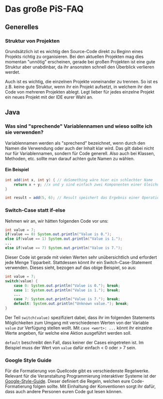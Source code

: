 # Das große PiS-FAQ

## Generelles

### Struktur von Projekten
Grundsätzlich ist es wichtig den Source-Code direkt zu Beginn eines Projekts richtig zu organisieren. Bei den aktuellen Projekten mag dies momentan "unnötig" erscheinen, gerade bei großen Projekten ist eine gute Struktur aber unabdinbar, da ihr ansonsten schnell den Überblick verlieren werdet.

Auch ist es wichtig, die einzelnen Projekte voneinander zu trennen. So ist es z.B. keine gute Struktur, wenn ihr ein Projekt aufsetzt, in welchem ihr den Code von mehreren Projekten ablegt. Legt lieber für jedes einzelne Projekt ein neues Projekt mit der IDE eurer Wahl an.

## Java

### Was sind "sprechende" Variablennamen und wieso sollte ich sie verwenden?
Variablennamen werden als "sprechend" bezeichnet, wenn durch den Namen die Verwendung oder auch der Inhalt klar wird. Das gilt dabei nicht nur für Variablennamen, sondern für Code generell. Also auch bei Klassen, Methoden, etc. sollte man darauf achten gute Namen zu wählen.

#### Ein Beispiel
```java
int add(int x, int y) { // doSomething wäre hier ein schlechter Name
    return x + y; //x und y sind einfach zwei Komponenten einer Gleichung, daher gibt es hier keinen besseren Namen
}

int result = add(5, 6); // Result speichert das Ergebnis einer Operation;
```

### Switch-Case statt if-else
Nehmen wir an, wir hätten folgenden Code vor uns:

```java
int value = 7;
if(value == 0) System.out.println("Value is 0.");
else if(value == 1) System.out.println("Value is 1.");
...
else if(value == 7) System.out.println("Value is 7.");
```

Dieser Code ist gerade mit vielen Werten sehr unübersichtlich und erfordert jede Menge Tipparbeit. Stattdessen könnt ihr ein Switch-Case-Statement verwenden. Dieses sieht, bezogen auf das obige Beispiel, so aus:

```java
int value = 7;
switch(value) {
    case 0: System.out.println("Value is 0."); break;
    case 1: System.out.println("Value is 1."); break;
    ...
    case 7: System.out.println("Value is 7."); break;
    default: System.out.println("Unknown value."); break;
}
```

Der Teil `switch(value)` spezifiziert dabei, dass ihr im folgenden Statements Möglichkeiten zum Umgang mit verschiedenen Werten von der Variable `value` zur Verfügung stellen wollt. Mit `case <wert>: ...` könnt ihr einzelne Werte angeben, für welche eine Aktion ausgeführt werden soll.

`default` beschreibt den Fall, dass keiner der Cases eingetreten ist. Im Beispiel muss der Wert von `value` dafür einfach < 0 oder > 7 sein.

### Google Style Guide
Für die Formatierung von Quellcode gibt es verschiedenste Regelwerke. Relevant für die Veranstaltung Programmierung interaktiver Systeme ist der [Google-Style-Guide](https://google.github.io/styleguide/javaguide.html). Dieser definiert die Regeln, welchen eure Code-Formatierung folgen sollte.
Mit Einhaltung der Konventionen sorgt ihr dafür, dass auch andere Personen euren Code gut lesen können.
